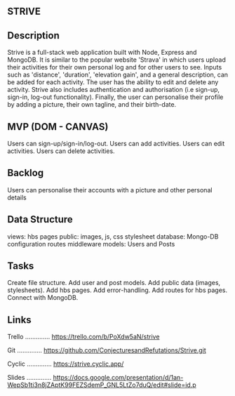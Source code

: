 STRIVE
---------------

Description
---------------
Strive is a full-stack web application built with Node, Express and MongoDB. It is similar to the popular website 'Strava' in which users upload their activities for their own personal log and for other users to see. Inputs such as 'distance', 'duration', 'elevation gain', and a general description, can be added for each activity. The user has the ability to edit and delete any activity. Strive also includes authentication and authorisation (i.e sign-up, sign-in, log-out functionality). Finally, the user can personalise their profile by adding a picture, their own tagline, and their birth-date.

MVP (DOM - CANVAS)
----------------
Users can sign-up/sign-in/log-out.
Users can add activities.
Users can edit activities.
Users can delete activities.

Backlog
----------------
Users can personalise their accounts with a picture and other personal details

Data Structure
----------------
views: hbs pages
public: images, js, css stylesheet
database: Mongo-DB configuration
routes
middleware
models: Users and Posts

Tasks
---------------
Create file structure.
Add user and post models.
Add public data (images, stylesheets).
Add hbs pages.
Add error-handling.
Add routes for hbs pages.
Connect with MongoDB.

Links
---------------

Trello
..............
https://trello.com/b/PoXdw5aN/strive

Git
..............
https://github.com/ConjecturesandRefutations/Strive.git

Cyclic
..............
https://strive.cyclic.app/

Slides
..............
https://docs.google.com/presentation/d/1an-WepSb1ti3n8jZAptK99FEZSdemP_GNL5LtZo7duQ/edit#slide=id.p
